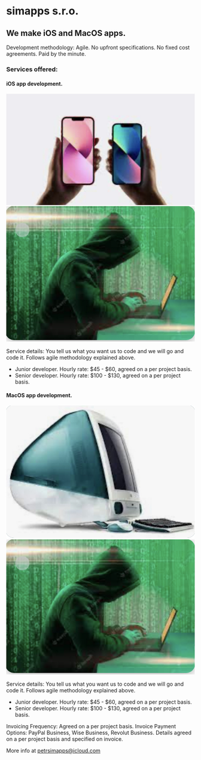 # simapps s.r.o.

## We make iOS and MacOS apps.

Development methodology: Agile. No upfront specifications. No fixed cost agreements. Paid by the minute.

### Services offered:

#### iOS app development.
![iPhone](/IMG_0145.jpeg?raw=true "iPhone") ![Coding](/IMG_0155.jpeg?raw=true "Coding")

  Service details: You tell us what you want us to code and we will go and code it. Follows agile methodology explained above.
  - Junior developer. Hourly rate: $45 - $60, agreed on a per project basis.
  - Senior developer. Hourly rate: $100 - $130, agreed on a per project basis.
#### MacOS app development.
![iMac](/IMG_0153.jpeg?raw=true "iMac") ![Coding](/IMG_0155.jpeg?raw=true "Coding")

  Service details: You tell us what you want us to code and we will go and code it. Follows agile methodology explained above.
  - Junior developer. Hourly rate: $45 - $60, agreed on a per project basis.
  - Senior developer. Hourly rate: $100 - $130, agreed on a per project basis.

Invoicing Frequency: Agreed on a per project basis.
Invoice Payment Options: PayPal Business, Wise Business, Revolut Business. Details agreed on a per project basis and specified on invoice.

More info at petrsimapps@icloud.com
